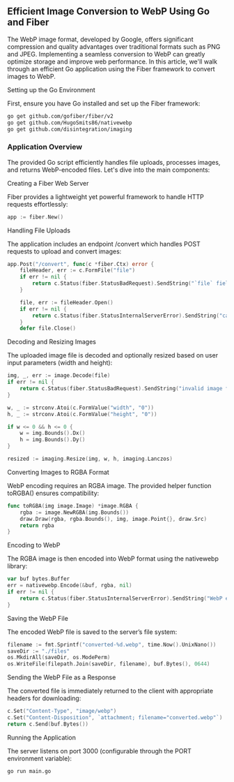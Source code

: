 ## Efficient Image Conversion to WebP Using Go and Fiber

The WebP image format, developed by Google, offers significant compression and quality advantages over traditional formats such as PNG and JPEG. Implementing a seamless conversion to WebP can greatly optimize storage and improve web performance. In this article, we'll walk through an efficient Go application using the Fiber framework to convert images to WebP.

Setting up the Go Environment

First, ensure you have Go installed and set up the Fiber framework:

```.sh
go get github.com/gofiber/fiber/v2
go get github.com/HugoSmits86/nativewebp
go get github.com/disintegration/imaging
```
### Application Overview

The provided Go script efficiently handles file uploads, processes images, and returns WebP-encoded files. Let's dive into the main components:

Creating a Fiber Web Server

Fiber provides a lightweight yet powerful framework to handle HTTP requests effortlessly:

```.go
app := fiber.New()
```
Handling File Uploads

The application includes an endpoint /convert which handles POST requests to upload and convert images:

```.go
app.Post("/convert", func(c *fiber.Ctx) error {
	fileHeader, err := c.FormFile("file")
	if err != nil {
		return c.Status(fiber.StatusBadRequest).SendString("`file` field required")
	}

	file, err := fileHeader.Open()
	if err != nil {
		return c.Status(fiber.StatusInternalServerError).SendString("cannot open uploaded file")
	}
	defer file.Close()
```
Decoding and Resizing Images

The uploaded image file is decoded and optionally resized based on user input parameters (width and height):
```.go
img, _, err := image.Decode(file)
if err != nil {
	return c.Status(fiber.StatusBadRequest).SendString("invalid image format")
}

w, _ := strconv.Atoi(c.FormValue("width", "0"))
h, _ := strconv.Atoi(c.FormValue("height", "0"))

if w <= 0 && h <= 0 {
	w = img.Bounds().Dx()
	h = img.Bounds().Dy()
}

resized := imaging.Resize(img, w, h, imaging.Lanczos)
```
Converting Images to RGBA Format

WebP encoding requires an RGBA image. The provided helper function toRGBA() ensures compatibility:
```.go
func toRGBA(img image.Image) *image.RGBA {
	rgba := image.NewRGBA(img.Bounds())
	draw.Draw(rgba, rgba.Bounds(), img, image.Point{}, draw.Src)
	return rgba
}
```
Encoding to WebP

The RGBA image is then encoded into WebP format using the nativewebp library:
```.go
var buf bytes.Buffer
err = nativewebp.Encode(&buf, rgba, nil)
if err != nil {
	return c.Status(fiber.StatusInternalServerError).SendString("WebP encoding failed")
}
```
Saving the WebP File

The encoded WebP file is saved to the server’s file system:
```.go
filename := fmt.Sprintf("converted-%d.webp", time.Now().UnixNano())
saveDir := "./files"
os.MkdirAll(saveDir, os.ModePerm)
os.WriteFile(filepath.Join(saveDir, filename), buf.Bytes(), 0644)
```
Sending the WebP File as a Response

The converted file is immediately returned to the client with appropriate headers for downloading:
```.go
c.Set("Content-Type", "image/webp")
c.Set("Content-Disposition", `attachment; filename="converted.webp"`)
return c.Send(buf.Bytes())
```
Running the Application

The server listens on port 3000 (configurable through the PORT environment variable):
```.sh
go run main.go
```

